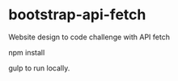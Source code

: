 # bootstrap-api-fetch

Website design to code challenge with API fetch

npm install

gulp to run locally. 
